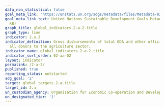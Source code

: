 ```yaml
---
data_non_statistical: false
goal_meta_link: 'https://unstats.un.org/sdgs/metadata/files/Metadata-02-0A-02.pdf '
goal_meta_link_text: United Nations Sustainable Development Goals Metadata (PDF 210
  KB)
graph_title: global_indicators.2-a-2.title
graph_type: line
indicator: 2.a.2
indicator_definition: Gross disbursements of total ODA and other official flows from
  all donors to the agriculture sector.
indicator_name: global_indicators.2-a-2.title
indicator_sort_order: 02-aa-02
layout: indicator
permalink: /2-a-2/
published: true
reporting_status: notstarted
sdg_goal: '2'
target: global_targets.2-a.title
target_id: 2.a
un_custodian_agency: Organisation for Economic Co-operation and Development (OECD)
un_designated_tier: '1'
---
```

